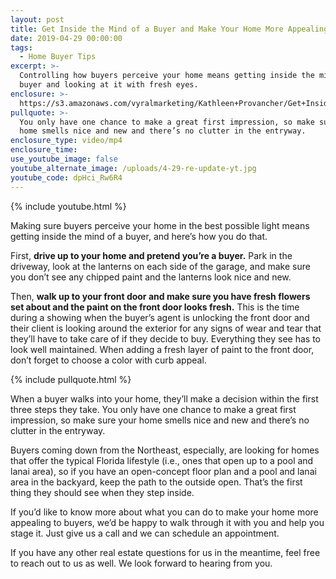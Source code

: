 ```yaml
---
layout: post
title: Get Inside the Mind of a Buyer and Make Your Home More Appealing
date: 2019-04-29 00:00:00
tags:
  - Home Buyer Tips
excerpt: >-
  Controlling how buyers perceive your home means getting inside the mind of a
  buyer and looking at it with fresh eyes.
enclosure: >-
  https://s3.amazonaws.com/vyralmarketing/Kathleen+Provancher/Get+Inside+the+Mind+of+a+Buyer+and+Make+Your+Home+More+Appealing.mp4
pullquote: >-
  You only have one chance to make a great first impression, so make sure your
  home smells nice and new and there’s no clutter in the entryway.
enclosure_type: video/mp4
enclosure_time:
use_youtube_image: false
youtube_alternate_image: /uploads/4-29-re-update-yt.jpg
youtube_code: dpHci_Rw6R4
---
```


{% include youtube.html %}

Making sure buyers perceive your home in the best possible light means getting inside the mind of a buyer, and here’s how you do that.&nbsp;

First, **drive up to your home and pretend you’re a buyer.** Park in the driveway, look at the lanterns on each side of the garage, and make sure you don’t see any chipped paint and the lanterns look nice and new.&nbsp;

Then, **walk up to your front door and make sure you have fresh flowers set about and the paint on the front door looks fresh.** This is the time during a showing when the buyer’s agent is unlocking the front door and their client is looking around the exterior for any signs of wear and tear that they’ll have to take care of if they decide to buy. Everything they see has to look well maintained. When adding a fresh layer of paint to the front door, don’t forget to choose a color with curb appeal.&nbsp;

{% include pullquote.html %}

When a buyer walks into your home, they’ll make a decision within the first three steps they take. You only have one chance to make a great first impression, so make sure your home smells nice and new and there’s no clutter in the entryway.&nbsp;

Buyers coming down from the Northeast, especially, are looking for homes that offer the typical Florida lifestyle (i.e., ones that open up to a pool and lanai area), so if you have an open-concept floor plan and a pool and lanai area in the backyard, keep the path to the outside open. That’s the first thing they should see when they step inside. &nbsp;

If you’d like to know more about what you can do to make your home more appealing to buyers, we’d be happy to walk through it with you and help you stage it. Just give us a call and we can schedule an appointment.&nbsp;

If you have any other real estate questions for us in the meantime, feel free to reach out to us as well. We look forward to hearing from you.&nbsp;